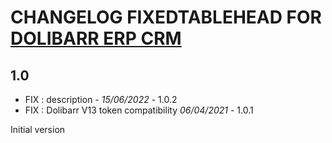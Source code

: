 # CHANGELOG FIXEDTABLEHEAD FOR <a href="https://www.dolibarr.org">DOLIBARR ERP CRM</a>

## 1.0
- FIX : description - *15/06/2022* - 1.0.2  
- FIX : Dolibarr V13 token compatibility *06/04/2021* - 1.0.1

Initial version

